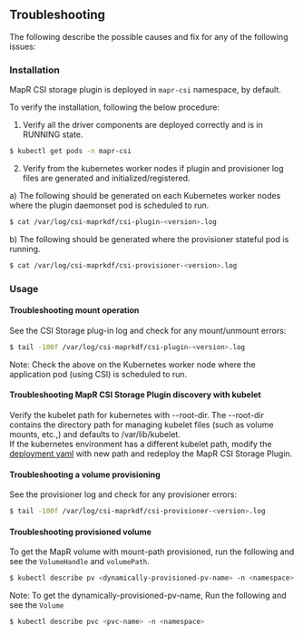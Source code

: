 ## Troubleshooting

The following describe the possible causes and fix for any of the following issues:

### Installation

MapR CSI storage plugin is deployed in `mapr-csi` namespace, by default.  

To verify the installation, following the below procedure:  
1. Verify all the driver components are deployed correctly and is in RUNNING state.  
```bash
$ kubectl get pods -n mapr-csi
```   
2. Verify from the kubernetes worker nodes if plugin and provisioner log files are generated and initialized/registered.

a) The following should be generated on each Kubernetes worker nodes where the plugin daemonset pod is scheduled to run.  
```bash
$ cat /var/log/csi-maprkdf/csi-plugin-<version>.log
```

b) The following should be generated where the provisioner stateful pod is running.  
```bash
$ cat /var/log/csi-maprkdf/csi-provisioner-<version>.log
 ```
 
### Usage


#### Troubleshooting mount operation

See the CSI Storage plug-in log and check for any mount/unmount errors:  
```bash
$ tail -100f /var/log/csi-maprkdf/csi-plugin-<version>.log
```  
Note: Check the above on the Kubernetes worker node where the application pod (using CSI) is scheduled to run.  

#### Troubleshooting MapR CSI Storage Plugin discovery with kubelet

Verify the kubelet path for kubernetes with --root-dir. The --root-dir contains the directory path for managing kubelet files (such as volume mounts, etc.,) and defaults to /var/lib/kubelet.  
If the kubernetes environment has a different kubelet path, modify the [deployment yaml](../deploy/kubernetes/csi-maprkdf-v1.2.0.yaml) with new path and redeploy the MapR CSI Storage Plugin.

#### Troubleshooting a volume provisioning

See the provisioner log and check for any provisioner errors:  
```bash
$ tail -100f /var/log/csi-maprkdf/csi-provisioner-<version>.log
```

#### Troubleshooting provisioned volume

To get the MapR volume with mount-path provisioned, run the following and see the `VolumeHandle` and `volumePath`.  
```bash
$ kubectl describe pv <dynamically-provisioned-pv-name> -n <namespace>
```

Note: To get the dynamically-provisioned-pv-name, Run the following and see the `Volume`  
```bash
$ kubectl describe pvc <pvc-name> -n <namespace>
```